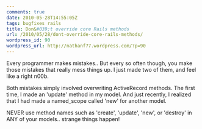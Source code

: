 ```yaml
---
comments: true
date: 2010-05-28T14:55:05Z
tags: bugfixes rails
title: Don&#039;t override core Rails methods
url: /2010/05/28/dont-override-core-rails-methods/
wordpress_id: 90
wordpress_url: http://nathanf77.wordpress.com/?p=90
---
```


Every programmer makes mistakes.. But every so often though, you make those mistakes that really mess things up. I just made two of them, and feel like a right n00b.

Both mistakes simply involved overwriting ActiveRecord methods.
The first time, I made an 'update' method in my model. And just recently, I realized that I had made a named_scope called 'new' for another model.

NEVER use method names such as 'create', 'update', 'new', or 'destroy' in ANY of your models.. strange things happen!

